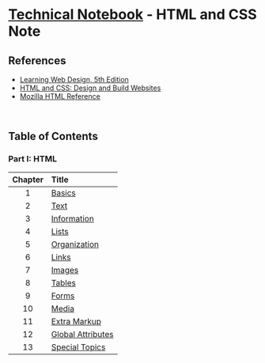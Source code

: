 # [Technical Notebook](../README.md) - HTML and CSS Note
## References
- [Learning Web Design, 5th Edition](https://learning.oreilly.com/library/view/learning-web-design/9781491960196/)
- [HTML and CSS: Design and Build Websites](https://www.wiley.com/en-gb/HTML+and+CSS%3A+Design+and+Build+Websites-p-9781118008188)
- [Mozilla HTML Reference](https://developer.mozilla.org/en-US/docs/Web/HTML)

<br>

## Table of Contents
### Part I: HTML
| Chapter | Title |
| :-: | :- |
| 1 | [Basics](notes/Part-I/Chapter-1.md)
| 2 | [Text](notes/Part-I/Chapter-2.md)
| 3 | [Information](notes/Part-I/Chapter-3.md)
| 4 | [Lists](notes/Part-I/Chapter-4.md)
| 5 | [Organization](notes/Part-I/Chapter-5.md)
| 6 | [Links](notes/Part-I/Chapter-6.md)
| 7 | [Images](notes/Part-I/Chapter-7.md)
| 8 | [Tables](notes/Part-I/Chapter-8.md)
| 9 | [Forms](notes/Part-I/Chapter-9.md)
| 10 | [Media](notes/Part-I/Chapter-10.md)
| 11 | [Extra Markup](notes/Part-I/Chapter-11.md)
| 12 | [Global Attributes](notes/Part-I/Chapter-12.md)
| 13 | [Special Topics](notes/Part-I/Chapter-13.md)

<!-- ### Part II: CSS
| Chapter | Title |
| :-: | :- |
| 1 | Basics |
| 2 | Text |
| 3 | Colors |
| 4 | Box |
| 5 | Layout |
| 6 | Flexbox and Grid |
| 7 | Responsive Web Design |
| 8 | Animation | -->

<br>
